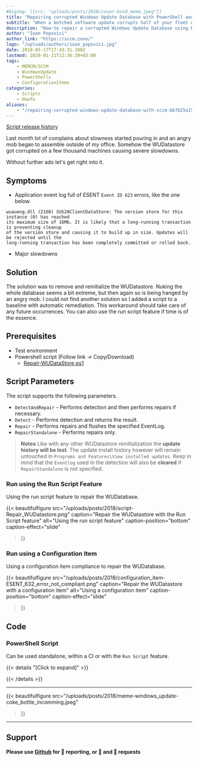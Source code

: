 ```yaml
---
#bigimg: [{src: "uploads/posts/2018/cover-bsod_meme.jpeg"}]
title: "Repairing corrupted Windows Update Database with PowerShell and MEMCM/SCCM"
subtitle: "When a botched software update corrupts half of your fleet windows update database, this script might come in handy…"
description: "How-to repair a corrupted Windows Update Database using PowerShell."
author: "Ioan Popovici"
author_link: "https://sccm.zone/"
logo: "/uploads/authors/ioan_popovici.jpg"
date: 2018-05-17T17:43:31.100Z
lastmod: 2020-01-21T12:36:39+03:00
tags:
    - MEMCM/SCCM
    - WindowsUpdate
    - PowerShellx
    - ConfigurationItems
categories:
    - Scripts
    - HowTo
aliases:
    - "/repairing-corrupted-windows-update-database-with-sccm-bb7b25a15daa"
---
```


[Script release history](https://SCCM.Zone/Repair-WUDatastore-CHANGELOG)

Last month lot of complains about slowness started pouring in and an angry mob began to assemble outside of my office. Somehow the WUDatastore got corrupted on a few thousand machines causing severe slowdowns.

Without further ado let's get right into it.

## Symptoms

* Application event log full of ESENT `Event ID 623` errors, like the one below.

```text
wuaueng.dll (2160) SUS20ClientDataStore: The version store for this instance (0) has reached
its maximum size of 16Mb. It is likely that a long-running transaction is preventing cleanup
of the version store and causing it to build up in size. Updates will be rejected until the
long-running transaction has been completely committed or rolled back.
```

* Major slowdowns

## Solution

The solution was to remove and reinitialize the WUDatastore. Nuking the whole database seems a bit extreme, but then again so is being hanged by an angry mob. I could not find another solution so I added a script to a baseline with automatic remediation. This workaround should take care of any future occurrences. You can also use the run script feature if time is of the essence.

## Prerequisites

* Test environment
* Powershell script (Follow link → Copy/Download)
  * [Repair-WUDataStore.ps1](https://snippets.cacher.io/snippet/2606052d61408363f1ae)

## Script Parameters

The script supports the following parameters.

* `DetectAndRepair` - Performs detection and then performs repairs if necessary.
* `Detect` - Performs detection and returns the result.
* `Repair` - Performs repairs and flushes the specified EventLog.
* `RepairStandalone` - Performs repairs only.

> **Notes**
> Like with any other WUDatastore reinitialization the **update history will be lost**.
> The update install history however will remain untouched in `Programs and Features\View installed updates`.
> Keep in mind that the `Eventlog` used in the detection will also be **cleared** if `RepairStandalone` is not specified.

### Run using the Run Script Feature

Using the run script feature to repair the WUDatabase.

{{<
    beautifulfigure src="/uploads/posts/2018/script-Repair_WUDatastore.png"
    caption="Repair the WUDatastore with the Run Script feature" alt="Using the run script feature" caption-position="bottom" caption-effect="slide"
>}}

### Run using a Configuration Item

Using a configuration item compliance  to repair the WUDatabase.

{{<
    beautifulfigure src="/uploads/posts/2018/configuration_item-ESENT_632_error_not_compliant.png"
    caption="Repair the WUDatastore with a configuration item" alt="Using a configuration item" caption-position="bottom" caption-effect="slide"
>}}

## Code

### PowerShell Script

Can be used standalone, within a CI or with the `Run Script` feature.

{{< details "[Click to expand]" >}}
<script src="https://gist.github.com/Ioan-Popovici/f6abf4e58bb233920c74b15c9cbb1d84.js"></script>
{{< /details >}}

***

{{<
    beautifulfigure src="/uploads/posts/2018/meme-windows_update-coke_bottle_incomming.jpeg"
>}}

***

## Support

**Please use [Github](http://SCCM.Zone/GIT) for 🐛 reporting, or 🌈 and 🦄 requests**
